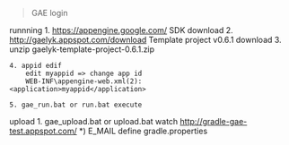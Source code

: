 >GAE login

runnning 
	1. https://appengine.google.com/
		SDK download
	2. http://gaelyk.appspot.com/download
		Template project v0.6.1 download
	3. unzip
		gaelyk-template-project-0.6.1.zip

	4. appid edif
		edit myappid => change app id
		WEB-INF\appengine-web.xml(2):     <application>myappid</application>

	5. gae_run.bat or run.bat execute

upload
	1. gae_upload.bat or upload.bat
		watch http://gradle-gae-test.appspot.com/
	*) E_MAIL define
		gradle.properties